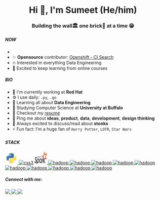 <h1 align="center">Hi 👋, I'm Sumeet (He/him)</h1>
<h3 align="center">Building the wall🏛️ one brick🧱 at a time 😁</h3>

##### NOW
- 
- ✨ **Opensource** contributor: [Openshift - CI Search](https://github.com/openshift/ci-search)
- 🔥 Interested in everything Data Engineering
- 💬 Excited to keep learning from online courses

##### BIO

- 🏢 I'm currently working at **Red Hat**
- ⚙️ I use daily: `.py`, `.go`
- 🌱 Learning all about **Data Engineering**
- 🦬 Studying Computer Science at **University at Buffalo**
- 📄 Checkout my [resume](https://drive.google.com/file/d/1gIhCclwD1xw6c0k13vkYkL3Pm3nzOC0o/view?usp=sharing)
- 💬 Ping me about **ideas**, **product**, **data**, **development**, **design thinking**
- 💸 Always excited to discuss/read about **stonks**
- ⚡️ Fun fact: I'm a huge fan of `Harry Potter`, `LOTR`, `Star Wars`

##### STACK
<!-- Python -->
<p align="left"> 
<a href="https://www.python.org"> 
    <img src="https://raw.githubusercontent.com/devicons/devicon/master/icons/python/python-original.svg" alt="css3" width="40" height="40"/> 
</a>
<!-- Go -->
<a href="https://go.dev/">
<img src="https://cdn.jsdelivr.net/gh/devicons/devicon/icons/go/go-original-wordmark.svg" alt="css3" width="40" height="40"/></a>
<!-- Spark -->
<a href="https://spark.apache.org/"> 
<img src="img/spark-original.svg" alt="hadoop" width="40" height="40"/> </a>
<!-- Kafka -->
<a href="https://kafka.apache.org/" > 
<img src="https://cdn.jsdelivr.net/gh/devicons/devicon/icons/apachekafka/apachekafka-original-wordmark.svg" alt="hadoop" width="40" height="40"/> </a>
<!-- Hadoop -->
<a href="https://hadoop.apache.org/"> 
<img src="https://www.vectorlogo.zone/logos/apache_hadoop/apache_hadoop-icon.svg" alt="hadoop" width="40" height="40"/> </a>
<!-- PostsgreSQL -->
<a href="https://www.postgresql.org/"> 
<img src="https://cdn.jsdelivr.net/gh/devicons/devicon/icons/postgresql/postgresql-original-wordmark.svg" alt="hadoop" width="40" height="40"/> </a>
<!-- Jenkins -->
<a href="https://www.jenkins.io/"> 
<img src="https://cdn.jsdelivr.net/gh/devicons/devicon/icons/jenkins/jenkins-original.svg" alt="hadoop" width="40" height="40"/> </a>
<!-- Ansible -->
<a href="https://www.ansible.com/"> 
<img src="https://cdn.jsdelivr.net/gh/devicons/devicon/icons/ansible/ansible-original-wordmark.svg" alt="hadoop" width="40" height="40"/> </a>
<!-- Docker -->
<a href="https://www.docker.com/"> 
<img src="https://cdn.jsdelivr.net/gh/devicons/devicon/icons/docker/docker-original-wordmark.svg" alt="hadoop" width="40" height="40"/> </a>
<!-- Kubernetes -->
<a href="https://kubernetes.io/"> 
<img src="https://cdn.jsdelivr.net/gh/devicons/devicon/icons/kubernetes/kubernetes-plain-wordmark.svg" alt="hadoop" width="40" height="40"/> </a>
<!-- Pandas -->
<a href="https://pandas.pydata.org/"> 
<img src="https://cdn.jsdelivr.net/gh/devicons/devicon/icons/pandas/pandas-original-wordmark.svg" alt="hadoop" width="40" height="40"/> </a>
<!-- Pytorch -->
<a href="https://pytorch.org/"> 
<img src="https://cdn.jsdelivr.net/gh/devicons/devicon/icons/pytorch/pytorch-original-wordmark.svg" alt="hadoop" width="40" height="40"/> </a>
<!-- Git -->
<a href="https://github.com/sumeetaher"> 
<img src="https://cdn.jsdelivr.net/gh/devicons/devicon/icons/git/git-original-wordmark.svg" alt="hadoop" width="40" height="40"/> </a>
</p>

##### Connect with me:
<p left="center">
<a href="https://www.linkedin.com/in/sumeetaher/">
  <img src="https://img.shields.io/badge/linkedin-%230077B5.svg?&style=for-the-badge&logo=linkedin&logoColor=white" height=25>
</a> 
<a href="mailto:sumeet4879@gmail.com">
  <img src="https://img.shields.io/badge/Gmail-D14836?style=for-the-badge&logo=gmail&logoColor=white" height=25>
</a>
<a href="https://www.youtube.com/channel/UCvNiMutIYiGMO4XKgS8C_3Q">
  <img src="https://img.shields.io/youtube/channel/subscribers/UCvNiMutIYiGMO4XKgS8C_3Q?style=social" height=25>
</a>
</p>

